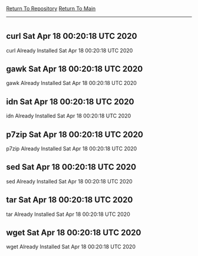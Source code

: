 [Return To Repository](https://github.com/deathbybandaid/piholeparser/)
[Return To Main](https://github.com/deathbybandaid/piholeparser/blob/master/RecentRunLogs/Mainlog.md)
____________________________________
# 
## curl Sat Apr 18 00:20:18 UTC 2020
curl Already Installed Sat Apr 18 00:20:18 UTC 2020
## gawk Sat Apr 18 00:20:18 UTC 2020
gawk Already Installed Sat Apr 18 00:20:18 UTC 2020
## idn Sat Apr 18 00:20:18 UTC 2020
idn Already Installed Sat Apr 18 00:20:18 UTC 2020
## p7zip Sat Apr 18 00:20:18 UTC 2020
p7zip Already Installed Sat Apr 18 00:20:18 UTC 2020
## sed Sat Apr 18 00:20:18 UTC 2020
sed Already Installed Sat Apr 18 00:20:18 UTC 2020
## tar Sat Apr 18 00:20:18 UTC 2020
tar Already Installed Sat Apr 18 00:20:18 UTC 2020
## wget Sat Apr 18 00:20:18 UTC 2020
wget Already Installed Sat Apr 18 00:20:18 UTC 2020
